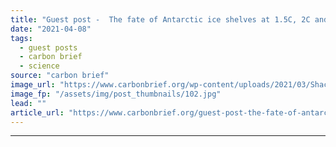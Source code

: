```yaml
---
title: "Guest post -  The fate of Antarctic ice shelves at 1.5C, 2C and 4C of warming"
date: "2021-04-08"
tags: 
  - guest posts
  - carbon brief
  - science
source: "carbon brief"
image_url: "https://www.carbonbrief.org/wp-content/uploads/2021/03/Shackleton-ice-shelf-Antarctica-583x372.jpg"
image_fp: "/assets/img/post_thumbnails/102.jpg"
lead: ""
article_url: "https://www.carbonbrief.org/guest-post-the-fate-of-antarctic-ice-shelves-at-1-5c-2c-and-4c-of-warming"
---
```


---

